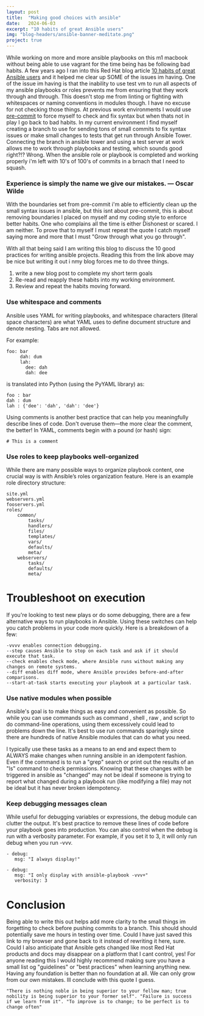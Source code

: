 ```yaml
---
layout: post
title:  "Making good choices with ansible"
date:   2024-06-03
excerpt: "10 habits of great Ansible users"
img: "blog-headers/ansible-banner-meditate.png"
project: true
---
```


While working on more and more ansible playbooks on this m1 macbook without being able to use vagrant for the time being has be following bad habits. A few years ago I ran into this Red Hat blog article [10 habits of great Ansible users](https://www.redhat.com/sysadmin/10-great-ansible-practices) and it helped me clear up SOME of the issues im having. One of the issue im having is that the inability to use test vm to run all aspects of my ansible playbooks or roles prevents me from ensuring that they work through and through. This doesn't stop me from linting or fighting with whitespaces or naming conventions in modules though. I have no excuse for not checking those things. At previous work environments I would use [pre-commit](https://pre-commit.com/) to force myself to check and fix syntax but when thats not in play I go back to bad habits. In my current environment I find myself creating a branch to use for sending tons of small commits to fix syntax issues or make small changes to tests that get run through Ansible Tower. Connecting the branch in ansible tower and using a test server at work allows me to work through playbooks and testing, which sounds good right?!? Wrong. When the ansible role or playbook is completed and working properly i'm left with 10's of 100's of commits in a brnach that I need to squash.

### Experience is simply the name we give our mistakes. — Oscar Wilde
With the boundaries set from pre-commit i'm able to efficiently clean up the small syntax issues in ansible, but this isnt about pre-commit, this is about removing boundaries I placed on myself and my coding style to enforce better habits. One who complains all the time is either Dishonest or scared. I am neither. To prove that to myself I must repeat the quote I catch myself saying more and more that I must "Grow through what you go through".

With all that being said I am writing this blog to discuss the 10 good practices for writing ansible projects. Reading this from the link above may be nice but writing it out i nmy blog forces me to do three things.
1. write a new blog post to complete my short term goals
2. Re-read and reapply these habits into my working environment.
3. Review and repeat the habits moving forward.

### Use whitespace and comments
Ansible uses YAML for writing playbooks, and whitespace characters (literal space characters) are what YAML uses to define document structure and denote nesting. Tabs are not allowed.

For example:
```
foo: bar
     dah: dum
     lah:
       dee: dah
       dah: dee
```

is translated into Python (using the PyYAML library) as:
```
foo : bar
dah : dum
lah : {'dee': 'dah', 'dah': 'dee'}
```
Using comments is another best practice that can help you meaningfully describe lines of code. Don't overuse them—the more clear the comment, the better! In YAML, comments begin with a pound (or hash) sign:
```
# This is a comment
```

### Use roles to keep playbooks well-organized
While there are many possible ways to organize playbook content, one crucial way is with Ansible’s roles organization feature. Here is an example role directory structure:
```
site.yml
webservers.yml
fooservers.yml
roles/
    common/
        tasks/
        handlers/
        files/
        templates/
        vars/
        defaults/
        meta/
    webservers/
        tasks/
        defaults/
        meta/
```


# Troubleshoot on execution
If you're looking to test new plays or do some debugging, there are a few alternative ways to run playbooks in Ansible. Using these switches can help you catch problems in your code more quickly. Here is a breakdown of a few:
```
-vvvv enables connection debugging.
--step causes Ansible to stop on each task and ask if it should execute that task.
--check enables check mode, where Ansible runs without making any changes on remote systems.
--diff enables diff mode, where Ansible provides before-and-after comparisons.
--start-at-task starts executing your playbook at a particular task.
```
### Use native modules when possible
Ansible's goal is to make things as easy and convenient as possible. So while you can use commands such as command , shell , raw , and script to do command-line operations, using them excessively could lead to problems down the line. It's best to use run commands sparingly since there are hundreds of native Ansible modules that can do what you need.

I typically use these tasks as a means to an end and expect them to ALWAYS make changes when running ansible in an idempotent fashion. Even if the command is to run a "grep" search or print out the results of an "ls" command to check permissions. Knowing that these changes with be triggered in ansible as "changed" may not be ideal if someone is trying to report what changed during a playbook run (like modifying a file) may not be ideal but it has never broken idempotency.

### Keep debugging messages clean
While useful for debugging variables or expressions, the debug module can clutter the output. It's best practice to remove these lines of code before your playbook goes into production. You can also control when the debug is run with a verbosity parameter. For example, if you set it to 3, it will only run debug when you run -vvv.

```
- debug:
   msg: "I always display!"

- debug:
   msg: "I only display with ansible-playbook -vvv+"
   verbosity: 3
 ```

# Conclusion

Being able to write this out helps add more clarity to the small things im forgetting to check before pushing commits to a branch. This should should potentially save me hours in testing over time. Could I have just saved this link to my browser and gone back to it instead of rewriting it here, sure. Could I also anticipate that Ansible gets changed like most Red Hat products and docs may disappear on a platform that I cant control, yes! For anyone reading this I would highly recommend making sure you have a small list og "guidelines" or "best practices" when learning anything new. Having any foundation is better than no foundation at all. We can only grow from our own mistakes. Ill conclude with this quote I guess.

```
"There is nothing noble in being superior to your fellow man; true nobility is being superior to your former self". "Failure is success if we learn from it". "To improve is to change; to be perfect is to change often"
```



